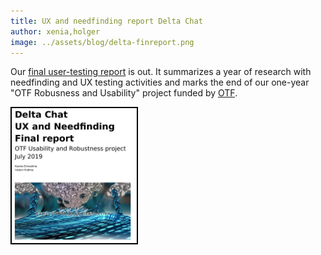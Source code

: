 ```yaml
---
title: UX and needfinding report Delta Chat
author: xenia,holger
image: ../assets/blog/delta-finreport.png
---
```


Our [final user-testing report](../assets/blog/Delta-Chat-UX-final-report-july2019.pdf) is out.
It summarizes a year of research with needfinding and UX testing activities and
marks the end of our one-year "OTF Robusness and Usability" project funded by [OTF](https://www.opentech.fund/results/supported-projects/delta-chat/).  

<a href="../assets/blog/Delta-Chat-UX-final-report-july2019.pdf">
    <img src="../assets/blog/delta-finreport.png" 
         width="200" style="border-width: 2px; border-color: black; border-style: solid;"/>
</a>

